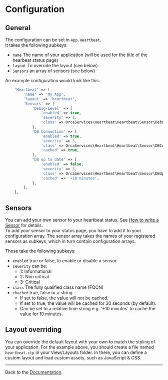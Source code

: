 Configuration
=============

General
-------

The configuration can be set in `App.Heartbeat`.  
It takes the following subkeys:
- `name` The name of your application (will be used for the title of the hearbeat status page)
- `layout` To override the layout (see below)
- `Sensors` an array of sensors (see below)

An example configuration would look like this:
```php
    'Heartbeat' => [
        'name' => 'My App',
        'layout' => 'heartbeat',
        'Sensors' => [
            'Debug-Level' => [
                'enabled' => true,
                'severity' => 1,
                'class' => OrcaServices\Heartbeat\Heartbeat\Sensor\DebugLevel::class,
            ],
            'DB Connection' => [
                'enabled' => true,
                'severity' => 3,
                'class' => OrcaServices\Heartbeat\Heartbeat\Sensor\DBConnection::class,
                'cached' => true,
            ],
            'DB up to date' => [
                'enabled' => false,
                'severity' => 3,
                'class' => OrcaServices\Heartbeat\Heartbeat\Sensor\DBUpToDate::class,
                'cached' => '+10 minutes',
            ],
        ],
    ],
```


Sensors
-------

You can add your own sensor to your heartbeat status. See [How to write a Sensor](Sensors.md) for details.  
To add your sensor to your status page, you have to add it to your configuration array.
The sensor array takes the names of your registered sensors as subkeys, which in turn contain configuration arrays.

Those take the following subkeys:
- `enabled` true or false, to enable or disable a sensor
- `severity` can be:
	- 1: Informational
	- 2: Non critical
	- 3: Critical
- `class` The fully qualified class name (FQCN)
- `chached` true, false or a string.
	 - If set to false, the value will not be cached.
	 - If set to true, the value will be cached for 30 seconds (by default).
	 - Can be set to a relative time string e.g. '+10 minutes' to cache the value for 10 minutes.

Layout overriding
-----------------

You can override the default layout with your own to match the styling of your application.
For the example above, you should create a file named `heartbeat.ctp` in your View/Layouts folder.
In there, you can define a custom layout and load custom assets, such as JavaScript & CSS.

---

Back to the [Documentation](Home.md).
